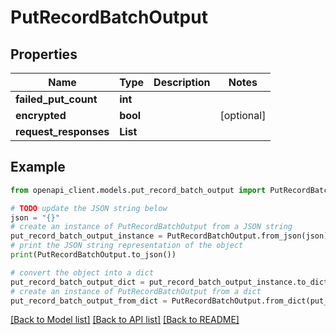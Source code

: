 # PutRecordBatchOutput


## Properties

Name | Type | Description | Notes
------------ | ------------- | ------------- | -------------
**failed_put_count** | **int** |  | 
**encrypted** | **bool** |  | [optional] 
**request_responses** | **List** |  | 

## Example

```python
from openapi_client.models.put_record_batch_output import PutRecordBatchOutput

# TODO update the JSON string below
json = "{}"
# create an instance of PutRecordBatchOutput from a JSON string
put_record_batch_output_instance = PutRecordBatchOutput.from_json(json)
# print the JSON string representation of the object
print(PutRecordBatchOutput.to_json())

# convert the object into a dict
put_record_batch_output_dict = put_record_batch_output_instance.to_dict()
# create an instance of PutRecordBatchOutput from a dict
put_record_batch_output_from_dict = PutRecordBatchOutput.from_dict(put_record_batch_output_dict)
```
[[Back to Model list]](../README.md#documentation-for-models) [[Back to API list]](../README.md#documentation-for-api-endpoints) [[Back to README]](../README.md)


